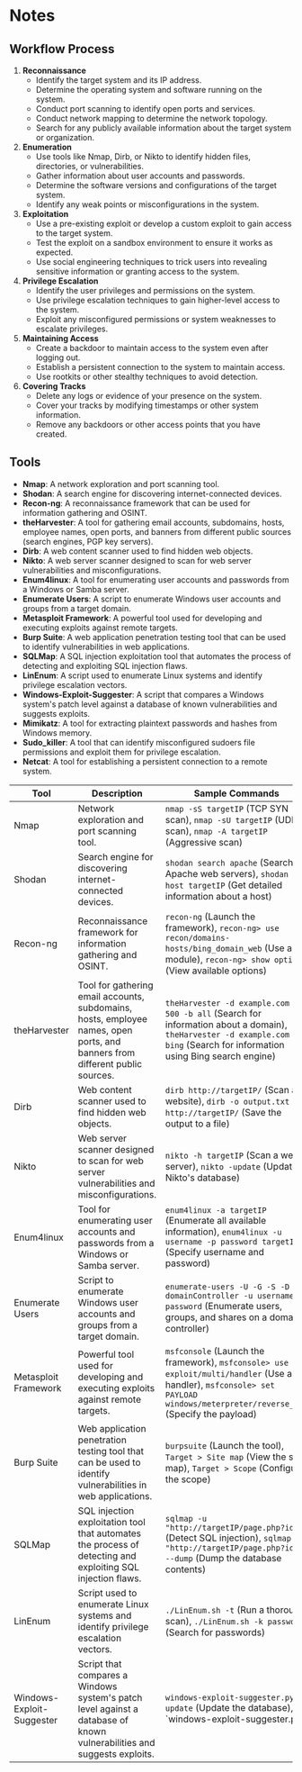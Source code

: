 # Notes


## Workflow Process

1. **Reconnaissance**
   - Identify the target system and its IP address.
   - Determine the operating system and software running on the system.
   - Conduct port scanning to identify open ports and services.
   - Conduct network mapping to determine the network topology.
   - Search for any publicly available information about the target system or organization.
2. **Enumeration**
   - Use tools like Nmap, Dirb, or Nikto to identify hidden files, directories, or vulnerabilities.
   - Gather information about user accounts and passwords.
   - Determine the software versions and configurations of the target system.
   - Identify any weak points or misconfigurations in the system.
3. **Exploitation**
   - Use a pre-existing exploit or develop a custom exploit to gain access to the target system.
   - Test the exploit on a sandbox environment to ensure it works as expected.
   - Use social engineering techniques to trick users into revealing sensitive information or granting access to the system.
4. **Privilege Escalation**
   - Identify the user privileges and permissions on the system.
   - Use privilege escalation techniques to gain higher-level access to the system.
   - Exploit any misconfigured permissions or system weaknesses to escalate privileges.
5. **Maintaining Access**
   - Create a backdoor to maintain access to the system even after logging out.
   - Establish a persistent connection to the system to maintain access.
   - Use rootkits or other stealthy techniques to avoid detection.
6. **Covering Tracks**
   - Delete any logs or evidence of your presence on the system.
   - Cover your tracks by modifying timestamps or other system information.
   - Remove any backdoors or other access points that you have created.


## Tools

- **Nmap**: A network exploration and port scanning tool.
- **Shodan**: A search engine for discovering internet-connected devices.
- **Recon-ng**: A reconnaissance framework that can be used for information gathering and OSINT.
- **theHarvester**: A tool for gathering email accounts, subdomains, hosts, employee names, open ports, and banners from different public sources (search engines, PGP key servers).
- **Dirb**: A web content scanner used to find hidden web objects.
- **Nikto**: A web server scanner designed to scan for web server vulnerabilities and misconfigurations.
- **Enum4linux**: A tool for enumerating user accounts and passwords from a Windows or Samba server.
- **Enumerate Users**: A script to enumerate Windows user accounts and groups from a target domain.
- **Metasploit Framework**: A powerful tool used for developing and executing exploits against remote targets.
- **Burp Suite**: A web application penetration testing tool that can be used to identify vulnerabilities in web applications.
- **SQLMap**: A SQL injection exploitation tool that automates the process of detecting and exploiting SQL injection flaws.
- **LinEnum**: A script used to enumerate Linux systems and identify privilege escalation vectors.
- **Windows-Exploit-Suggester**: A script that compares a Windows system's patch level against a database of known vulnerabilities and suggests exploits.
- **Mimikatz**: A tool for extracting plaintext passwords and hashes from Windows memory.
- **Sudo_killer**: A tool that can identify misconfigured sudoers file permissions and exploit them for privilege escalation.
- **Netcat**: A tool for establishing a persistent connection to a remote system.


| Tool | Description | Sample Commands |
| --- | --- | --- |
| Nmap | Network exploration and port scanning tool. | `nmap -sS targetIP` (TCP SYN scan), `nmap -sU targetIP` (UDP scan), `nmap -A targetIP` (Aggressive scan) |
| Shodan | Search engine for discovering internet-connected devices. | `shodan search apache` (Search for Apache web servers), `shodan host targetIP` (Get detailed information about a host) |
| Recon-ng | Reconnaissance framework for information gathering and OSINT. | `recon-ng` (Launch the framework), `recon-ng> use recon/domains-hosts/bing_domain_web` (Use a module), `recon-ng> show options` (View available options) |
| theHarvester | Tool for gathering email accounts, subdomains, hosts, employee names, open ports, and banners from different public sources. | `theHarvester -d example.com -l 500 -b all` (Search for information about a domain), `theHarvester -d example.com -b bing` (Search for information using Bing search engine) |
| Dirb | Web content scanner used to find hidden web objects. | `dirb http://targetIP/` (Scan a website), `dirb -o output.txt http://targetIP/` (Save the output to a file) |
| Nikto | Web server scanner designed to scan for web server vulnerabilities and misconfigurations. | `nikto -h targetIP` (Scan a web server), `nikto -update` (Update Nikto's database) |
| Enum4linux | Tool for enumerating user accounts and passwords from a Windows or Samba server. | `enum4linux -a targetIP` (Enumerate all available information), `enum4linux -u username -p password targetIP` (Specify username and password) |
| Enumerate Users | Script to enumerate Windows user accounts and groups from a target domain. | `enumerate-users -U -G -S -D domainController -u username -p password` (Enumerate users, groups, and shares on a domain controller) |
| Metasploit Framework | Powerful tool used for developing and executing exploits against remote targets. | `msfconsole` (Launch the framework), `msfconsole> use exploit/multi/handler` (Use a handler), `msfconsole> set PAYLOAD windows/meterpreter/reverse_tcp` (Specify the payload) |
| Burp Suite | Web application penetration testing tool that can be used to identify vulnerabilities in web applications. | `burpsuite` (Launch the tool), `Target > Site map` (View the site map), `Target > Scope` (Configure the scope) |
| SQLMap | SQL injection exploitation tool that automates the process of detecting and exploiting SQL injection flaws. | `sqlmap -u "http://targetIP/page.php?id=1"` (Detect SQL injection), `sqlmap -u "http://targetIP/page.php?id=1" --dump` (Dump the database contents) |
| LinEnum | Script used to enumerate Linux systems and identify privilege escalation vectors. | `./LinEnum.sh -t` (Run a thorough scan), `./LinEnum.sh -k password` (Search for passwords) |
| Windows-Exploit-Suggester | Script that compares a Windows system's patch level against a database of known vulnerabilities and suggests exploits. | `windows-exploit-suggester.py --update` (Update the database), `windows-exploit-suggester.py

